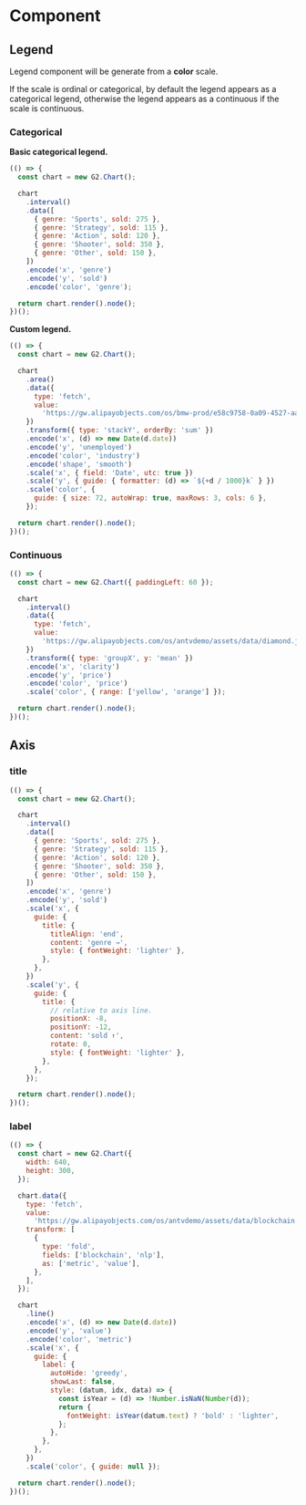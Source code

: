 # Component

<!-- Title


G2.render({
  title: 'Basic usage.',
  type: 'interval',
  data: [
    { genre: 'Sports', sold: 275 },
    { genre: 'Strategy', sold: 115 },
    { genre: 'Action', sold: 120 },
    { genre: 'Shooter', sold: 350 },
    { genre: 'Other', sold: 150 },
  ],
  encode: {
    x: 'genre',
    y: 'sold',
  },
});



G2.render({
  title: {
    size: 60,
    text: 'Title with subtitle and custom style.',
    style: { fontSize: 18 },
    subtitle: 'Description of chart.',
    subtitleStyle: { fill: 'grey' },
  },
  type: 'interval',
  data: [
    { genre: 'Sports', sold: 275 },
    { genre: 'Strategy', sold: 115 },
    { genre: 'Action', sold: 120 },
    { genre: 'Shooter', sold: 350 },
    { genre: 'Other', sold: 150 },
  ],
  scale: { color: { guide: { title: null } } },
  encode: {
    x: 'genre',
    y: 'sold',
  },
}); -->

## Legend

Legend component will be generate from a **color** scale.

If the scale is ordinal or categorical, by default the legend appears as a categorical legend, otherwise the legend appears as a continuous if the scale is continuous.

### Categorical

**Basic categorical legend.**

```js
(() => {
  const chart = new G2.Chart();

  chart
    .interval()
    .data([
      { genre: 'Sports', sold: 275 },
      { genre: 'Strategy', sold: 115 },
      { genre: 'Action', sold: 120 },
      { genre: 'Shooter', sold: 350 },
      { genre: 'Other', sold: 150 },
    ])
    .encode('x', 'genre')
    .encode('y', 'sold')
    .encode('color', 'genre');

  return chart.render().node();
})();
```

**Custom legend.**

```js
(() => {
  const chart = new G2.Chart();

  chart
    .area()
    .data({
      type: 'fetch',
      value:
        'https://gw.alipayobjects.com/os/bmw-prod/e58c9758-0a09-4527-aa90-fbf175b45925.json',
    })
    .transform({ type: 'stackY', orderBy: 'sum' })
    .encode('x', (d) => new Date(d.date))
    .encode('y', 'unemployed')
    .encode('color', 'industry')
    .encode('shape', 'smooth')
    .scale('x', { field: 'Date', utc: true })
    .scale('y', { guide: { formatter: (d) => `${+d / 1000}k` } })
    .scale('color', {
      guide: { size: 72, autoWrap: true, maxRows: 3, cols: 6 },
    });

  return chart.render().node();
})();
```

### Continuous

```js
(() => {
  const chart = new G2.Chart({ paddingLeft: 60 });

  chart
    .interval()
    .data({
      type: 'fetch',
      value:
        'https://gw.alipayobjects.com/os/antvdemo/assets/data/diamond.json',
    })
    .transform({ type: 'groupX', y: 'mean' })
    .encode('x', 'clarity')
    .encode('y', 'price')
    .encode('color', 'price')
    .scale('color', { range: ['yellow', 'orange'] });

  return chart.render().node();
})();
```

## Axis

### title

```js
(() => {
  const chart = new G2.Chart();

  chart
    .interval()
    .data([
      { genre: 'Sports', sold: 275 },
      { genre: 'Strategy', sold: 115 },
      { genre: 'Action', sold: 120 },
      { genre: 'Shooter', sold: 350 },
      { genre: 'Other', sold: 150 },
    ])
    .encode('x', 'genre')
    .encode('y', 'sold')
    .scale('x', {
      guide: {
        title: {
          titleAlign: 'end',
          content: 'genre →',
          style: { fontWeight: 'lighter' },
        },
      },
    })
    .scale('y', {
      guide: {
        title: {
          // relative to axis line.
          positionX: -8,
          positionY: -12,
          content: 'sold ↑',
          rotate: 0,
          style: { fontWeight: 'lighter' },
        },
      },
    });

  return chart.render().node();
})();
```

### label

```js
(() => {
  const chart = new G2.Chart({
    width: 640,
    height: 300,
  });

  chart.data({
    type: 'fetch',
    value:
      'https://gw.alipayobjects.com/os/antvdemo/assets/data/blockchain.json',
    transform: [
      {
        type: 'fold',
        fields: ['blockchain', 'nlp'],
        as: ['metric', 'value'],
      },
    ],
  });

  chart
    .line()
    .encode('x', (d) => new Date(d.date))
    .encode('y', 'value')
    .encode('color', 'metric')
    .scale('x', {
      guide: {
        label: {
          autoHide: 'greedy',
          showLast: false,
          style: (datum, idx, data) => {
            const isYear = (d) => !Number.isNaN(Number(d));
            return {
              fontWeight: isYear(datum.text) ? 'bold' : 'lighter',
            };
          },
        },
      },
    })
    .scale('color', { guide: null });

  return chart.render().node();
})();
```
